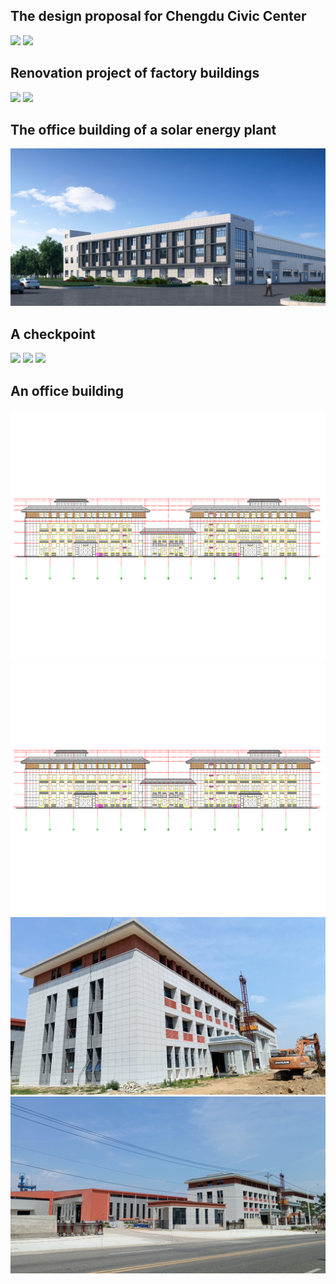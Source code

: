 ## The design proposal for Chengdu Civic Center
![](https://github.com/GinkoTyping/architecture/blob/main/images/civic-center-1.jpg)
![](https://github.com/GinkoTyping/architecture/blob/main/images/civic-center-2.jpg)

## Renovation project of factory buildings
![](https://github.com/GinkoTyping/architecture/blob/main/images/renovation-project-1.jpg)
![](https://github.com/GinkoTyping/architecture/blob/main/images/renovation-project-2.jpg)

## The office building of a solar energy plant
![](https://github.com/GinkoTyping/architecture/blob/main/images/office-building.jpg)

## A checkpoint
![](https://github.com/GinkoTyping/architecture/blob/main/images/checkpoint_0.jpg)
![](https://github.com/GinkoTyping/architecture/blob/main/images/checkpoint_1.jpg)
![](https://github.com/GinkoTyping/architecture/blob/main/images/checkpoint_2.jpg)

## An office building
![](https://github.com/GinkoTyping/architecture/blob/main/images/红安_1.png)
![](https://github.com/GinkoTyping/architecture/blob/main/images/红安_2.png)
![](https://github.com/GinkoTyping/architecture/blob/main/images/office-building-1.jpg)
![](https://github.com/GinkoTyping/architecture/blob/main/images/office-building-2.jpg)
